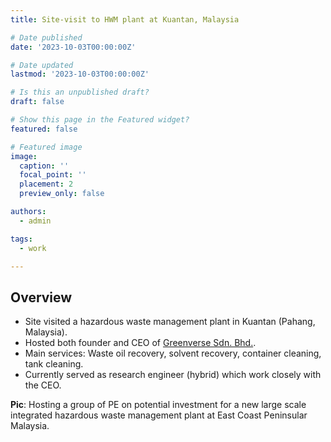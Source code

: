 ```yaml
---
title: Site-visit to HWM plant at Kuantan, Malaysia

# Date published
date: '2023-10-03T00:00:00Z'

# Date updated
lastmod: '2023-10-03T00:00:00Z'

# Is this an unpublished draft?
draft: false

# Show this page in the Featured widget?
featured: false

# Featured image
image:
  caption: ''
  focal_point: ''
  placement: 2
  preview_only: false

authors:
  - admin

tags:
  - work

---
```



## Overview

- Site visited a hazardous waste management plant in Kuantan (Pahang, Malaysia).
- Hosted both founder and CEO of [Greenverse Sdn. Bhd.](https://greenverse.com.my/).
- Main services: Waste oil recovery, solvent recovery, container cleaning, tank cleaning.
- Currently served as research engineer (hybrid) which work closely with the CEO.

**Pic**: Hosting a group of PE on potential investment for a new large scale integrated hazardous waste management plant at East Coast Peninsular Malaysia.
